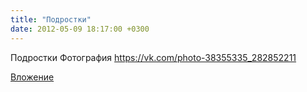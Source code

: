 ```yaml
---
title: "Подростки"
date: 2012-05-09 18:17:00 +0300
---
```


Подростки
Фотография
https://vk.com/photo-38355335_282852211

[Вложение](https://vk.com/photo-38355335_282852211)
